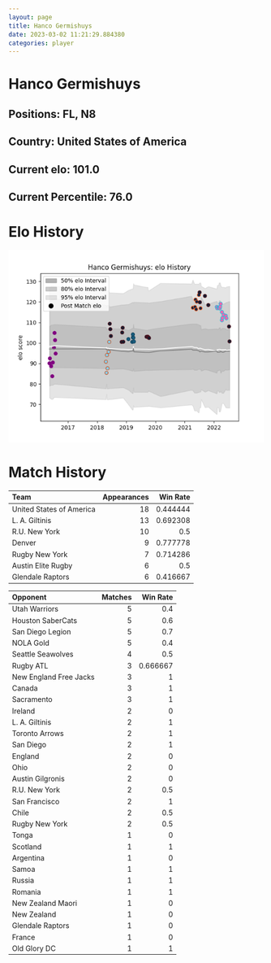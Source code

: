 ```yaml
---  
layout: page  
title: Hanco Germishuys  
date: 2023-03-02 11:21:29.884380  
categories: player  
---
```

# Hanco Germishuys

## Positions: FL, N8

## Country: United States of America

## Current elo: 101.0

## Current Percentile: 76.0

# Elo History


![elo history](history_HancoGermishuys.png)
# Match History


| Team                     |   Appearances |   Win Rate |
|:-------------------------|--------------:|-----------:|
| United States of America |            18 |   0.444444 |
| L. A. Giltinis           |            13 |   0.692308 |
| R.U. New York            |            10 |   0.5      |
| Denver                   |             9 |   0.777778 |
| Rugby New York           |             7 |   0.714286 |
| Austin Elite Rugby       |             6 |   0.5      |
| Glendale Raptors         |             6 |   0.416667 |

| Opponent               |   Matches |   Win Rate |
|:-----------------------|----------:|-----------:|
| Utah Warriors          |         5 |   0.4      |
| Houston SaberCats      |         5 |   0.6      |
| San Diego Legion       |         5 |   0.7      |
| NOLA Gold              |         5 |   0.4      |
| Seattle Seawolves      |         4 |   0.5      |
| Rugby ATL              |         3 |   0.666667 |
| New England Free Jacks |         3 |   1        |
| Canada                 |         3 |   1        |
| Sacramento             |         3 |   1        |
| Ireland                |         2 |   0        |
| L. A. Giltinis         |         2 |   1        |
| Toronto Arrows         |         2 |   1        |
| San Diego              |         2 |   1        |
| England                |         2 |   0        |
| Ohio                   |         2 |   0        |
| Austin Gilgronis       |         2 |   0        |
| R.U. New York          |         2 |   0.5      |
| San Francisco          |         2 |   1        |
| Chile                  |         2 |   0.5      |
| Rugby New York         |         2 |   0.5      |
| Tonga                  |         1 |   0        |
| Scotland               |         1 |   1        |
| Argentina              |         1 |   0        |
| Samoa                  |         1 |   1        |
| Russia                 |         1 |   1        |
| Romania                |         1 |   1        |
| New Zealand Maori      |         1 |   0        |
| New Zealand            |         1 |   0        |
| Glendale Raptors       |         1 |   0        |
| France                 |         1 |   0        |
| Old Glory DC           |         1 |   1        |